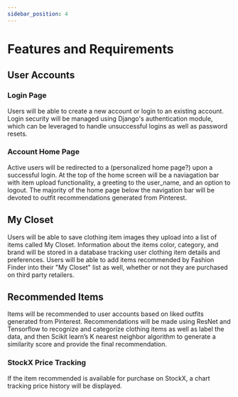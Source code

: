 ```yaml
---
sidebar_position: 4
---
```


# Features and Requirements

## User Accounts

### Login Page

Users will be able to create a new account or login to an existing account. Login security will be managed using Django's authentication module, which can be leveraged to handle unsuccessful logins as well as password resets.

### Account Home Page

Active users will be redirected to a (personalized home page?) upon a successful login. At the top of the home screen will be a naviagation bar with item upload functionality, a greeting to the user_name, and an option to logout. The majority of the home page below the navigation bar will be devoted to outfit recommendations generated from Pinterest.

## My Closet

Users will be able to save clothing item images they upload into a list of items called My Closet. Information about the items color, category, and brand will be stored in a database tracking user clothing item details and preferences. Users will be able to add items recommended by Fashion Finder into their "My Closet" list as well, whether or not they are purchased on third party retailers.

## Recommended Items

Items will be recommended to user accounts based on liked outfits generated from Pinterest. Recommendations will be made using ResNet and Tensorflow to recognize and categorize clothing items as well as label the data, and then Scikit learn’s K nearest neighbor algorithm to generate a similarity score and provide the final recommendation.

### StockX Price Tracking

If the item recommended is available for purchase on StockX, a chart tracking price history will be displayed.